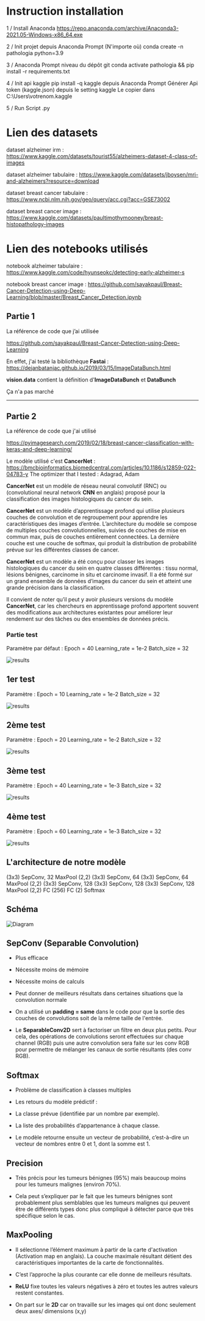 # Instruction installation 

1 / Install Anaconda
https://repo.anaconda.com/archive/Anaconda3-2021.05-Windows-x86_64.exe

2 / Init projet depuis Anaconda Prompt (N'importe où)
conda create -n pathologia python=3.9

3 / Anaconda Prompt niveau du dépôt git 
conda activate pathologia && pip install -r requirements.txt

4 / Init api kaggle
pip install -q kaggle depuis Anaconda Prompt
Générer Api token (kaggle.json) depuis le setting kaggle
Le copier dans C:\Users\votrenom\.kaggle

5 / Run Script .py


# Lien des datasets

dataset alzheimer irm : https://www.kaggle.com/datasets/tourist55/alzheimers-dataset-4-class-of-images

dataset alzheimer tabulaire : https://www.kaggle.com/datasets/jboysen/mri-and-alzheimers?resource=download

dataset breast cancer tabulaire : https://www.ncbi.nlm.nih.gov/geo/query/acc.cgi?acc=GSE73002

dataset breast cancer image : https://www.kaggle.com/datasets/paultimothymooney/breast-histopathology-images


# Lien des notebooks utilisés

notebook alzheimer tabulaire : https://www.kaggle.com/code/hyunseokc/detecting-early-alzheimer-s

notebook breast cancer image : https://github.com/sayakpaul/Breast-Cancer-Detection-using-Deep-Learning/blob/master/Breast_Cancer_Detection.ipynb











## Partie 1

La référence de code que j’ai utilisée

https://github.com/sayakpaul/Breast-Cancer-Detection-using-Deep-Learning 

En effet, j'ai testé la bibliothèque **Fastai** : 
https://dejanbatanjac.github.io/2019/03/15/ImageDataBunch.html 

**vision.data** contient la définition d'**ImageDataBunch** et **DataBunch** 


Ça n'a pas marché
*************************************************************************************

## Partie 2

La référence de code que j'ai utilisé 

https://pyimagesearch.com/2019/02/18/breast-cancer-classification-with-keras-and-deep-learning/  

Le modèle utilisé c'est **CancerNet** : https://bmcbioinformatics.biomedcentral.com/articles/10.1186/s12859-022-04783-y 
The optimizer that I tested : Adagrad, Adam 


**CancerNet** est un modèle de réseau neural convolutif (RNC) ou (convolutional neural network **CNN** en anglais) proposé pour la classification des images histologiques du cancer du sein.

**CancerNet** est un modèle d’apprentissage profond qui utilise plusieurs couches de convolution et de regroupement pour apprendre les caractéristiques des images d’entrée. L’architecture du modèle se compose de multiples couches convolutionnelles, suivies de couches de mise en commun max, puis de couches entièrement connectées. La dernière couche est une couche de softmax, qui produit la distribution de probabilité prévue sur les différentes classes de cancer.

**CancerNet** est un modèle a été conçu pour classer les images histologiques du cancer du sein en quatre classes différentes : tissu normal, lésions bénignes, carcinome in situ et carcinome invasif. Il a été formé sur un grand ensemble de données d’images du cancer du sein et atteint une grande précision dans la classification.


Il convient de noter qu’il peut y avoir plusieurs versions du modèle **CancerNet**, car les chercheurs en apprentissage profond apportent souvent des modifications aux architectures existantes pour améliorer leur rendement sur des tâches ou des ensembles de données précis.

### Partie test
Paramètre par défaut :
Epoch = 40
Learning_rate = 1e-2
Batch_size = 32

![results](40_epoch.png)


## 1er test 
Paramètre : 
Epoch = 10 
Learning_rate = 1e-2
Batch_size = 32

![results](10_epoch.png)


## 2ème test 
Paramètre : 
Epoch = 20 
Learning_rate = 1e-2
Batch_size = 32

![results](20_epoch.png)

## 3ème test 
Paramètre : 
Epoch = 40 
Learning_rate = 1e-3
Batch_size = 32

![results](40_epoch_final.png)

## 4ème test 
Paramètre : 
Epoch = 60 
Learning_rate = 1e-3
Batch_size = 32

![results](60_epoch.png)


## L'architecture de notre modèle 

(3x3) SepConv, 32
MaxPool (2,2)
(3x3) SepConv, 64
(3x3) SepConv, 64
MaxPool (2,2)
(3x3) SepConv, 128
(3x3) SepConv, 128
(3x3) SepConv, 128
MaxPool (2,2)
FC (256)
FC (2)
Softmax

## Schéma 

![Diagram](Diagramme.png)

## SepConv  (Separable Convolution) 


* Plus efficace

* Nécessite moins de mémoire

* Nécessite moins de calculs

* Peut donner de meilleurs résultats dans certaines situations que la convolution normale

* On a utilisé un **padding = same** dans le code pour que la sortie des couches de convolutions soit de la même taille de l'entrée.

* Le **SeparableConv2D** sert à factoriser un filtre en deux plus petits.
Pour cela, des opérations de convolutions seront effectuées sur chaque channel (RGB) puis une autre convolution sera faite sur les conv RGB 
pour permettre de mélanger les canaux de sortie résultants (des conv RGB).


## Softmax  

* Problème de classification à classes multiples

* Les retours du modèle prédictif :

* La classe prévue (identifiée par un nombre par exemple).

* La liste des probabilités d’appartenance à chaque classe. 

* Le modèle retourne ensuite un vecteur de probabilité, c’est-à-dire un vecteur de nombres entre 0 et 1, dont la somme est 1.


## Precision

* Très précis pour les tumeurs bénignes (95%) mais beaucoup moins pour les tumeurs malignes (environ 70%).

* Cela peut s’expliquer par le fait que les tumeurs bénignes sont probablement plus semblables que les tumeurs malignes qui peuvent être de différents types donc plus compliqué à détecter parce que très spécifique selon le cas.

## MaxPooling  

* Il sélectionne l’élément maximum à partir de la carte d'activation (Activation map en anglais). 
La couche maximale résultant détient des caractéristiques importantes de la carte de fonctionnalités.

* C’est l’approche la plus courante car elle donne de meilleurs résultats.

* **ReLU** fixe toutes les valeurs négatives à zéro et toutes les autres valeurs restent constantes.

* On part sur le **2D** car on travaille sur les images qui ont donc seulement deux axes/ dimensions (x,y)  




